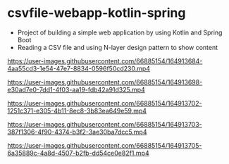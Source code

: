 # csvfile-webapp-kotlin-spring
* Project of building a simple web application by using Kotlin and Spring Boot <br>
* Reading a CSV file and using N-layer design pattern to show content <br>



https://user-images.githubusercontent.com/66885154/164913684-4aa55cd3-1e54-47e7-8834-0596f50cd230.mp4



https://user-images.githubusercontent.com/66885154/164913698-e30ad7e0-7dd1-4f03-aa19-fdb42a91d325.mp4



https://user-images.githubusercontent.com/66885154/164913702-1251c371-e305-4b11-8ec8-3b83ea649e59.mp4



https://user-images.githubusercontent.com/66885154/164913703-387f1306-4f90-4374-b3f2-3ae30ba7dcc5.mp4



https://user-images.githubusercontent.com/66885154/164913705-6a35889c-4a8d-4507-b2fb-dd54ce0e82f1.mp4

